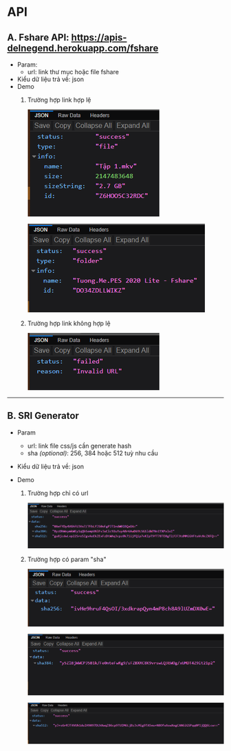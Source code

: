 # API
## A. Fshare API: https://apis-delnegend.herokuapp.com/fshare
- Param:
  - url: link thư mục hoặc file fshare
- Kiểu dữ liệu trả về: json
- Demo
  1. Trường hợp link hợp lệ
    
      ![demo](screenshots\fshareAPI\valid.file.png)

      ![demo](screenshots\fshareAPI\valid.folder.png)

  2. Trường hợp link không hợp lệ

      ![unvalid](screenshots\fshareAPI\unvalid.png)

<hr>

## B. SRI Generator
- Param
  - url: link file css/js cần generate hash<br>
  - sha *(optional)*: 256, 384 hoặc 512 tuỳ nhu cầu
- Kiểu dữ liệu trả về: json
- Demo

  1. Trường hợp chỉ có url

      ![urlOnly](screenshots\srigenAPI\urlOnly.png)

  2. Trường hợp có param "sha"

      ![withSHA256](screenshots\srigenAPI\withParam256.png)

      ![withSHA384](screenshots\srigenAPI\withParam384.png)

      ![withSHA512](screenshots\srigenAPI\withParam512.png)